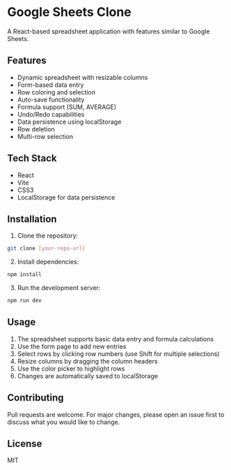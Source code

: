 # Google Sheets Clone

A React-based spreadsheet application with features similar to Google Sheets.

## Features

- Dynamic spreadsheet with resizable columns
- Form-based data entry
- Row coloring and selection
- Auto-save functionality
- Formula support (SUM, AVERAGE)
- Undo/Redo capabilities
- Data persistence using localStorage
- Row deletion
- Multi-row selection

## Tech Stack

- React
- Vite
- CSS3
- LocalStorage for data persistence

## Installation

1. Clone the repository:
```bash
git clone [your-repo-url]
```

2. Install dependencies:
```bash
npm install
```

3. Run the development server:
```bash
npm run dev
```

## Usage

1. The spreadsheet supports basic data entry and formula calculations
2. Use the form page to add new entries
3. Select rows by clicking row numbers (use Shift for multiple selections)
4. Resize columns by dragging the column headers
5. Use the color picker to highlight rows
6. Changes are automatically saved to localStorage

## Contributing

Pull requests are welcome. For major changes, please open an issue first to discuss what you would like to change.

## License

MIT

